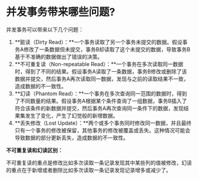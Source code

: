 # 并发事务带来哪些问题?

并发事务可以带来以下几个问题：

1. **脏读（Dirty Read）：**一个事务读取了另一个事务未提交的数据。假设事务A修改了一条数据但未提交，事务B却读取了这个未提交的数据，导致事务B基于不准确的数据做出了错误的决策。
2. **不可重复读（Non-repeatable Read）：**一个事务在多次读取同一数据时，得到了不同的结果。假设事务A读取了一条数据，事务B修改或删除了该数据并提交，然后事务A再次读取同一数据，发现与之前的读取结果不一致，造成数据的不一致性。
3. **幻读（Phantom Read）：**一个事务在多次查询同一范围的数据时，得到了不同数量的结果。假设事务A根据某个条件查询了一组数据，事务B插入了符合该条件的新数据并提交，然后事务A再次查询同一条件下的数据，发现结果集发生了变化，产生了幻觉般的新增数据。
4. **丢失修改（Lost Update）：**两个或多个事务同时修改同一数据，并且最终只有一个事务的修改被保留，其他事务的修改被覆盖或丢失。这种情况可能会导致数据的部分更新丢失，造成数据的不一致性。

**不可重复读和幻读区别：**

不可重复读的重点是修改比如多次读取一条记录发现其中某些列的值被修改，幻读的重点在于新增或者删除比如多次读取一条记录发现记录增多或减少了。
